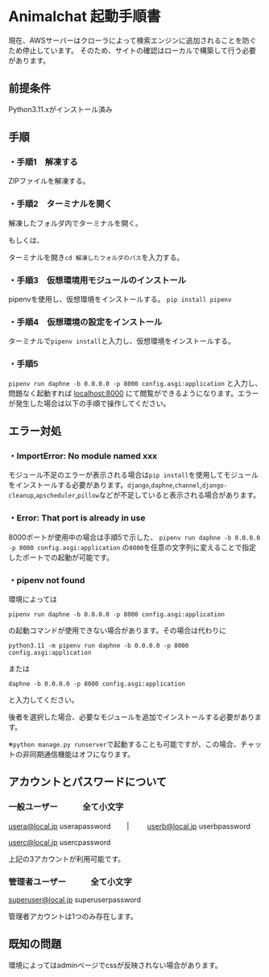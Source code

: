 # Animalchat 起動手順書

現在、AWSサーバーはクローラによって検索エンジンに追加されることを防ぐため停止しています。
そのため、サイトの確認はローカルで構築して行う必要があります。

## 前提条件

Python3.11.xがインストール済み

## 手順

### ・手順1　解凍する

ZIPファイルを解凍する。

### ・手順2　ターミナルを開く

解凍したフォルダ内でターミナルを開く。

もしくは、

ターミナルを開き`cd 解凍したフォルダのパス`を入力する。

### ・手順3　仮想環境用モジュールのインストール

pipenvを使用し、仮想環境をインストールする。
`pip install pipenv`

### ・手順4　仮想環境の設定をインストール

ターミナルで`pipenv install`と入力し、仮想環境をインストールする。

### ・手順5

`pipenv run daphne -b 0.0.0.0 -p 8000 config.asgi:application`
と入力し、問題なく起動すれば  [localhost:8000](http://localhost:8000)  にて閲覧ができるようになります。エラーが発生した場合は以下の手順で操作してください。

## エラー対処

### ・ImportError: No module named xxx

モジュール不足のエラーが表示される場合は`pip install`を使用してモジュールをインストールする必要があります。`django`,`daphne`,`channel`,`django-cleanup`,`apscheduler`,`pillow`などが不足していると表示される場合があります。

### ・Error: That port is already in use

8000ポートが使用中の場合は手順5で示した、
`pipenv run daphne -b 0.0.0.0 -p 8000 config.asgi:application`
の`8000`を任意の文字列に変えることで指定したポートでの起動が可能です。

### ・pipenv not found

環境によっては

`pipenv run daphne -b 0.0.0.0 -p 8000 config.asgi:application`

の起動コマンドが使用できない場合があります。その場合は代わりに

`python3.11 -m pipenv run daphne -b 0.0.0.0 -p 8000 config.asgi:application`

または

`daphne -b 0.0.0.0 -p 8000 config.asgi:application`

と入力してください。

後者を選択した場合、必要なモジュールを追加でインストールする必要があります。

※`python manage.py runserver`で起動することも可能ですが、この場合、チャットの非同期通信機能はオフになります。

## アカウントとパスワードについて

### 一般ユーザー　　　全て小文字

usera@local.jp userapassword  　　|　 　 userb@local.jp userbpassword

userc@local.jp usercpassword

上記の3アカウントが利用可能です。

### 管理者ユーザー　　　全て小文字

superuser@local.jp superuserpassword

管理者アカウントは1つのみ存在します。

## 既知の問題

環境によってはadminページでcssが反映されない場合があります。
